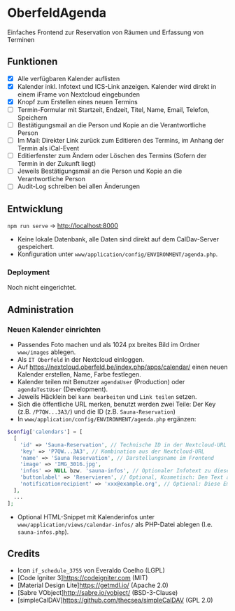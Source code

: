 # OberfeldAgenda

Einfaches Frontend zur Reservation von Räumen und Erfassung von Terminen

## Funktionen

- [x] Alle verfügbaren Kalender auflisten
- [x] Kalender inkl. Infotext und ICS-Link anzeigen. Kalender wird direkt in einem iFrame von Nextcloud eingebunden
- [x] Knopf zum Erstellen eines neuen Termins
- [ ] Termin-Formular mit Startzeit, Endzeit, Titel, Name, Email, Telefon, Speichern
- [ ] Bestätigungsmail an die Person und Kopie an die Verantwortliche Person
- [ ] Im Mail: Direkter Link zurück zum Editieren des Termins, im Anhang der Termin als iCal-Event
- [ ] Editierfenster zum Ändern oder Löschen des Termins (Sofern der Termin in der Zukunft liegt)
- [ ] Jeweils Bestätigungsmail an die Person und Kopie an die Verantwortliche Person
- [ ] Audit-Log schreiben bei allen Änderungen

## Entwicklung

`npm run serve` -> <http://localhost:8000>

- Keine lokale Datenbank, alle Daten sind direkt auf dem CalDav-Server gespeichert.
- Konfiguration unter `www/application/config/ENVIRONMENT/agenda.php`.

### Deployment

Noch nicht eingerichtet.

## Administration

### Neuen Kalender einrichten

- Passendes Foto machen und als 1024 px breites Bild im Ordner `www/images` ablegen.
- Als `IT Oberfeld` in der Nextcloud einloggen.
- Auf <https://nextcloud.oberfeld.be/index.php/apps/calendar/> einen neuen Kalender erstellen, Name, Farbe festlegen.
- Kalender teilen mit Benutzer `agendaUser` (Production) oder `agendaTestUser` (Development).
- Jeweils Häcklein bei `kann bearbeiten` und `Link teilen` setzen.
- Sich die öffentliche URL merken, benutzt werden zwei Teile: Der Key (z.B. `/P7QW...3A3/`) und die ID  (z.B. `Sauna-Reservation`)
- In `www/application/config/ENVIRONMENT/agenda.php` ergänzen:

```php
$config['calendars'] = [
  [
    'id' => 'Sauna-Reservation', // Technische ID in der Nextcloud-URL
    'key' => 'P7QW...3A3', // Kombination aus der Nextcloud-URL
    'name' => 'Sauna Reservation', // Darstellungsname im Frontend
    'image' => 'IMG_3016.jpg',
    'infos' => NULL bzw. 'sauna-infos', // Optionaler Infotext zu diesem Kalender in externer Datei.
    'buttonlabel' => 'Reservieren', // Optional, Kosmetisch: Den Text auf dem 'Reservieren'-Knopf ändern.
    'notificationrecipient' => 'xxx@example.org', // Optional: Diese Email-Adresse wird über Reservationen informiert.
  ],
  ...
];
```

- Optional HTML-Snippet mit Kalenderinfos unter `www/application/views/calendar-infos/` als PHP-Datei ablegen (I.e. `sauna-infos.php`).

## Credits

- Icon `if_schedule_3755` von Everaldo Coelho (LGPL)
- [Code Igniter 3]<https://codeigniter.com> (MIT)
- [Material Design Lite]<https://getmdl.io/> (Apache 2.0)
- [Sabre VObject]<http://sabre.io/vobject/> (BSD-3-Clause)
- [simpleCalDAV]<https://github.com/thecsea/simpleCalDAV> (GPL 2.0)
